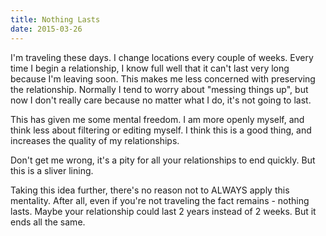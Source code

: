```yaml
---
title: Nothing Lasts
date: 2015-03-26
---
```


I'm traveling these days. I change locations every couple of weeks. Every time I begin a relationship, I know full well that it can't last very long because I'm leaving soon. This makes me less concerned with preserving the relationship. Normally I tend to worry about "messing things up", but now I don't really care because no matter what I do, it's not going to last.

This has given me some mental freedom. I am more openly myself, and think less about filtering or editing myself. I think this is a good thing, and increases the quality of my relationships.

Don't get me wrong, it's a pity for all your relationships to end quickly. But this is a sliver lining.

Taking this idea further, there's no reason not to ALWAYS apply this mentality. After all, even if you're not traveling the fact remains - nothing lasts. Maybe your relationship could last 2 years instead of 2 weeks. But it ends all the same.
